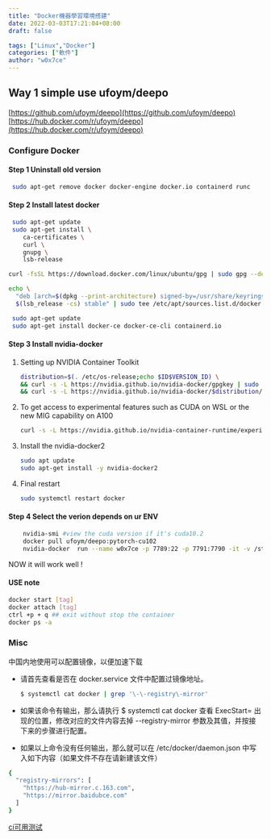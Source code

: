 ```yaml
---
title: "Docker機器學習環境搭建"
date: 2022-03-03T17:21:04+08:00
draft: false

tags: ["Linux","Docker"]
categories: ["軟件"]
author: "w0x7ce"
---
```


## Way 1 simple use ufoym/deepo

 [https://github.com/ufoym/deepo](https://github.com/ufoym/deepo)
 [https://hub.docker.com/r/ufoym/deepo](https://hub.docker.com/r/ufoym/deepo)

### Configure Docker

#### Step 1 Uninstall old version

```bash
 sudo apt-get remove docker docker-engine docker.io containerd runc
```

#### Step 2 Install latest docker

```bash
 sudo apt-get update
 sudo apt-get install \
    ca-certificates \
    curl \
    gnupg \
    lsb-release
```

```bash
curl -fsSL https://download.docker.com/linux/ubuntu/gpg | sudo gpg --dearmor -o /usr/share/keyrings/docker-archive-keyring.gpg
```

```bash
echo \
  "deb [arch=$(dpkg --print-architecture) signed-by=/usr/share/keyrings/docker-archive-keyring.gpg] https://download.docker.com/linux/ubuntu \
  $(lsb_release -cs) stable" | sudo tee /etc/apt/sources.list.d/docker.list > /dev/null
```

```bash
 sudo apt-get update
 sudo apt-get install docker-ce docker-ce-cli containerd.io
```

#### Step 3 Install nvidia-docker

1. Setting up NVIDIA Container Toolkit

    ```bash
    distribution=$(. /etc/os-release;echo $ID$VERSION_ID) \
    && curl -s -L https://nvidia.github.io/nvidia-docker/gpgkey | sudo apt-key add - \
    && curl -s -L https://nvidia.github.io/nvidia-docker/$distribution/nvidia-docker.list | sudo tee /etc/apt/sources.list.d/nvidia-docker.list
    ```

2. To get access to experimental features such as CUDA on WSL or the new MIG capability on A100

    ```bash
    curl -s -L https://nvidia.github.io/nvidia-container-runtime/experimental/$distribution/nvidia-container-runtime.list | sudo tee /etc/apt/sources.list.d/nvidia-container-runtime.list
    ```

3. Install the nvidia-docker2

    ```bash
    sudo apt update
    sudo apt-get install -y nvidia-docker2
    ```

4. Final restart

    ```bash
    sudo systemctl restart docker
    ```

#### Step 4 Select the verion depends on ur ENV

```bash
    nvidia-smi #view the cuda version if it's cuda10.2
    docker pull ufoym/deepo:pytorch-cu102
    nvidia-docker  run --name w0x7ce -p 7789:22 -p 7791:7790 -it -v /storage/xpq:/data ufoym/deepo:pytorch-cu102
```

NOW it will work well !

#### USE note

```bash
docker start [tag]
docker attach [tag]
ctrl +p + q ## exit without stop the container
docker ps -a
```

### Misc

中国内地使用可以配置镜像，以便加速下载

- 请首先查看是否在 docker.service 文件中配置过镜像地址。

    ```bash
    $ systemctl cat docker | grep '\-\-registry\-mirror'
    ```

- 如果该命令有输出，那么请执行 $ systemctl cat docker 查看 ExecStart= 出现的位置，修改对应的文件内容去掉 --registry-mirror 参数及其值，并按接下来的步骤进行配置。

- 如果以上命令没有任何输出，那么就可以在 /etc/docker/daemon.json 中写入如下内容（如果文件不存在请新建该文件）

```bash
{
  "registry-mirrors": [
    "https://hub-mirror.c.163.com",
    "https://mirror.baidubce.com"
  ]
}
```

[ci可用测试](https://github.com/docker-practice/docker-registry-cn-mirror-test/actions)
